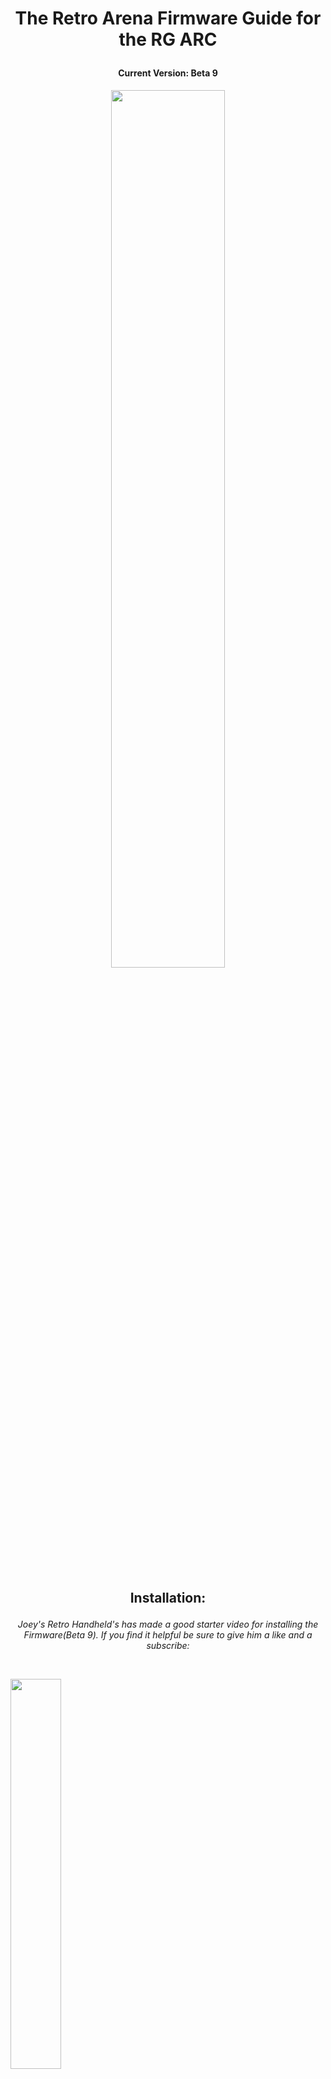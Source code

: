 # <p align=center>The Retro Arena Firmware Guide for the RG ARC</p>
#### **<p align=center>Current Version: Beta 9</p>**
<p align=center><img src=https://i.imgur.com/lTJdQyN.jpg width=60%></p>

<br>

## <p align=center>Installation:</p>

*<p align=center>Joey's Retro Handheld's has made a good starter video for installing the Firmware(Beta 9). If you find it helpful be sure to give him a like and a subscribe:</p>*

<br>

 [<img src=https://img.youtube.com/vi/dTAqpZinv2M/0.jpg width=40%>](https://www.youtube.com/watch?v=dTAqpZinv2M)

<br>
<br>

## <p align=center>Known Issues:</p>

- *The colors on some systems are inverted (i.e. Dreamcast, Naomi and Atomiswave)*
- *Attempting to manually scrape in the Edit Metadata section of a Rom causes EmulationStation to crash and restart*
- *Arcade CPS1-3 running on FBNeo defaults Strong Punch & Strong Kick to L1 & R1 instead of Z & C. While not an issue persay you can get the arcade style controls by changing L3(Z button) to Strong Punch and R3(C Button) to Strong Kick.
- *If you reset your Theme Metadata Settings in the UI Settings it will make Neo Geo CD incorrectly target FBNeo.
- *Some games don't run correctly with the default settings or they require an analog stick. This list can be found on the [Compatibility Page](../main/INCOMPATIBLE.md).*

<br>
<br>

## <p align=center>FAQ & Troubleshooting:</p>

### 1. What software should I use to flash my Micro SD Card?

###### ***The community considers [Rufus](https://rufus.ie) to be the most reliable.***

### 2. What format should my Micro SD Cards be in?

###### ***Your TF1/SD1 card will have the correct formatting applied when you flash the image with Rufus. Your TF2/SD2 card may be formatted ExFat or NTFS but it is recommended to use NTFS.***

### 3. I've installed TheRA Custom Firmware onto my MicroSD Card but the screen is black when I turn it on. What should I do?

###### ***This can happen if the image didn't properly flash or it has been flashed on a poor quality 16GB Micro SD card that doesn't truthfully have 16GB(i.e. the stock RG ARC OS Card). If it's a known good card then try Re-Flashing the image on a different computer or with a different Micro SD Card Reader.***

### 4. How do I switch my Rom storage to/from SD Card 1 and SD Card 2?

###### ***Go to the Main Menu, select Options -> Advanced. Switch to SD2 for Roms or Switch to main SD for Roms will be in the directory depending on what you already have active.***

### 5. How do I connect to WiFi?

###### ***Go to the Retroarch folder in the Main Menu and open Retroarch. Go to Settings -> Wi-Fi -> Connect to Network.***

### 6. My Networks are missing in the Retroarch Wi-Fi -> Connect to Network Menu. How do I make them appear?

###### ***If Retroarch Scans for Networks and doesn't find your Network you will need to back out with the B button twice and Quit Retroarch. In the Main Menu go to Options -> Advanced -> WIFION(Options -> WIFION if you have folders hidden) and your system will reboot. Once you go back to Connect to Network in Retroarch your Networks should now appear.***

### 7. How do I update the software?

###### ***Once you are connected to Wifi you can go into Options -> Arcupdate to open the OTA Update Software. By default it will have "Updating to the latest Version" highlighted and you will only need to press the A button to confirm. Once the update has completed and you are back at the Main Menu go to Options -> Fix Permissions. After the Fix Permissions script sends you back to the Main Menu press the Start Button and go down the menu to Quit -> Restart.***

### 8. My power button doesn't put the ARC into Sleep Mode and/or my Volume Buttons aren't working. What should I do?

###### ***Go to the Main Menu, select Options -> Fix Permissions. After the Fix Permissions script sends you back to the Main Menu press the Start Button and go down the menu to Quit -> Restart.***

### 9. Scraper tells me to "Refresh update games lists to apply changes" but how do I update the game list?

###### ***Press the Start Button in the Main Menu, go to Quit at the bottom and select to Restart EmulationStation to update your Game Lists. In some cases your games may fail to show the correct images until you Restart System instead.***

### 10. How do I change my Theme?

###### ***Go to the Main Menu, select Options -> Misc -> Thememaster to download new Themes. Some themes are not fully compatible and will have text alignment/size issues(i.e. ES-THEME-EPICNOIR). Avoid ES-THEME-RETRONEON as it is completely broken with missing text. If you happen to get yourself locked on an unreadable theme just press the B Button a bunch of times to make sure you are in the Main Menu. Then press: Start Button, Down, A, A, UP, A, B.***

### 11. How do I open the Configuration Menu while playing a game?

###### ***By default this is set to L2 + R2 for Retroarch based emulators and can be changed within the Retroarch Input -> Hotkeys Settings. For Yaba Sanshiro Standalone(Sega Saturn) you can use the Select Button.***

### 12. Why do I not see the C and Z buttons in the Retroarch controller configuration?

###### ***Within Retroarch the setting for Z will be the L3 button and C will be the R3 button.***

### 13. How do I exit a game?

###### ***By default this is set to F(Function Key on the top of the device) twice.***

### 14. How do I use SSH for file transfers over WiFi?

###### ***[Filezilla](https://filezilla-project.org) is recommended as it's free and easy to use. In Filezilla Select File -> Site Manager. When creating a New Site select the Protocol as SFTP and enter the IP address of your RG ARC. You can obtain this by pressing the Start Button in the Main Menu of your RG ARC(When connected to Wifi it will show at the bottom center of the screen).***

###### ***Logon Type: Normal<br> Login: ark<br> Password: ark***

###### ***After pressing Connect you should now be able to access your RG ARC's file system remotely. For Reference ../roms2 is the directory for the Micro SD Card in the second slot.***

### 15. I want to go back to the stock firmware. Where can I download it?

###### ***You can download the stock firmware at [Anbernic's Website](https://win.anbernic.com/download/289.html).***


<br>
<br>
<br>

*<p align=center> Much thanks to TechToyTinker for bringing this cfw to the fans of the RG ARC. You can find his YouTube Tutorials here:<br> https://www.youtube.com/@TechToyTinkerCompany </p>*

<br>
